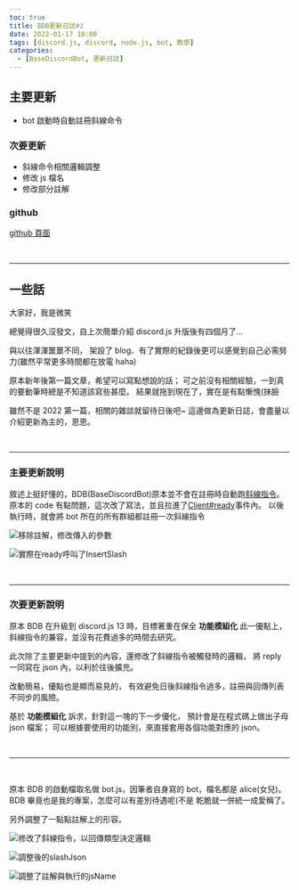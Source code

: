 ```yaml
---
toc: true
title: BDB更新日誌#1
date: 2022-01-17 18:00
tags: [discord.js, discord, node.js, bot, 教學]
categories:
  - [BaseDiscordBot, 更新日誌]
---
```


## 主要更新

- bot 啟動時自動註冊斜線命令

### 次要更新

- 斜線命令相關邏輯調整
- 修改 js 檔名
- 修改部分註解

### github

[github 頁面](https://github.com/Mr-Smilin/BaseDiscordBot/tree/2e168a31c74994c18e276f8f4bf1ff67d74803c9)

<!-- more -->

<br>

---

## 一些話

大家好，我是微笑

總覺得很久沒發文，自上次簡單介紹 discord.js 升版後有四個月了...

與以往渾渾噩噩不同，
架設了 blog、有了實際的紀錄後更可以感覺到自己必需努力(雖然平常更多時間都在放電 haha)

原本新年後第一篇文章，希望可以寫點想說的話；
可之前沒有相關經驗，一到真的要動筆時總是不知道該寫些甚麼。
結果就拖到現在了，實在是有點慚愧(抹臉

雖然不是 2022 第一篇，相關的雜談就留待日後吧~
這邊做為更新日誌，會盡量以介紹更新為主的，恩恩。

<br>

---

### 主要更新說明

敘述上挺好懂的，BDB(BaseDiscordBot)原本並不會在註冊時自動跑[斜線指令](https://discord.js.org/#/docs/discord.js/v13/class/GuildApplicationCommandManager)。
原本的 code 有點問題，這次改了寫法，並且拉進了[Client#ready](https://discord.js.org/#/docs/discord.js/v13/class/Client?scrollTo=e-ready)事件內。
以後執行時，就會將 bot 所在的所有群組都註冊一次斜線指令

![移除註解，修改傳入的參數](https://i.imgur.com/wFQPoia.png)

![實際在ready呼叫了InsertSlash](https://i.imgur.com/J8d01FY.png)

<br>

---

### 次要更新說明

原本 BDB 在升級到 discord.js 13 時，目標著重在保全 **功能模組化** 此一優點上，
斜線指令的兼容，並沒有花費過多的時間去研究。

此次除了主要更新中提到的內容，還修改了斜線指令被觸發時的邏輯，
將 reply 一同寫在 json 內，以利於往後擴充。

改動簡易，優點也是顯而易見的，
有效避免日後斜線指令過多，註冊與回傳列表不同步的風險。

基於 **功能模組化** 訴求，針對這一塊的下一步優化，
預計會是在程式碼上做出子母 json 檔案；
可以根據要使用的功能別，來直接套用各個功能對應的 json。

<br>

---

<br>

原本 BDB 的啟動檔取名做 bot.js，因筆者自身寫的 bot，檔名都是 alice(女兒)。
BDB 畢竟也是我的專案，怎麼可以有差別待遇呢(不是
乾脆就一併統一成愛稱了。

另外調整了一點點註解上的形容。

![修改了斜線指令，以回傳類型決定邏輯](https://i.imgur.com/l93RXrB.png)

![調整後的slashJson](https://i.imgur.com/QOybZGB.png)

![調整了註解與執行的jsName](https://i.imgur.com/bvwPWkT.png)
